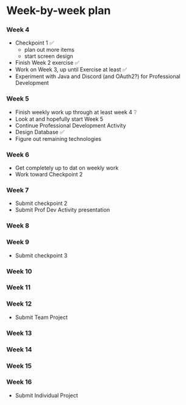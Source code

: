 # Week-by-week plan

### Week 4
- Checkpoint 1 ✅
  - plan out more items
  - start screen design
- Finish Week 2 exercise ✅
- Work on Week 3, up until Exercise at least ✅
- Experiment with Java and Discord (and OAuth2?) for Professional Development

### Week 5
- Finish weekly work up through at least week 4 ❔
- Look at and hopefully start Week 5
- Continue Professional Development Activity
- Design Database ✅
- Figure out remaining technologies

### Week 6
- Get completely up to dat on weekly work
- Work toward Checkpoint 2

### Week 7
- Submit checkpoint 2
- Submit Prof Dev Activity presentation

### Week 8

### Week 9
- Submit checkpoint 3

### Week 10

### Week 11

### Week 12
- Submit Team Project

### Week 13

### Week 14

### Week 15

### Week 16
- Submit Individual Project